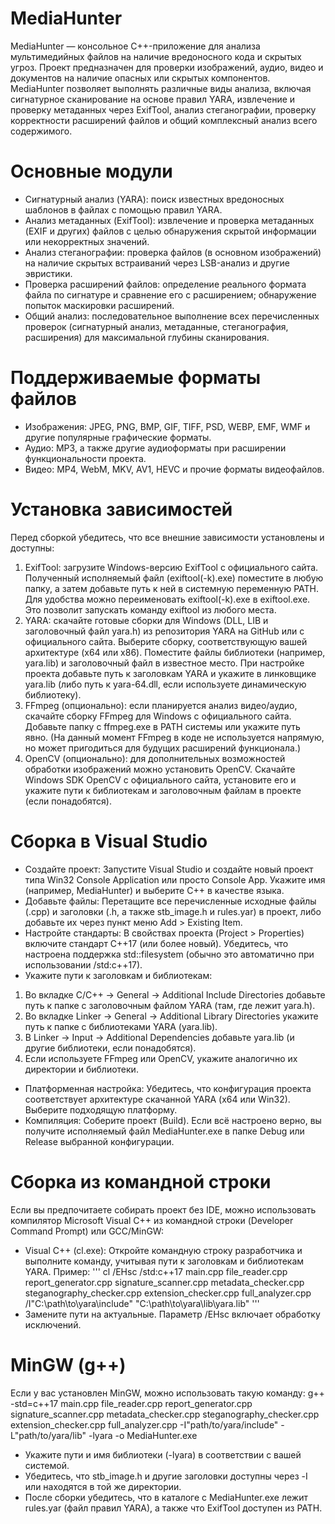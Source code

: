 # MediaHunter

MediaHunter — консольное C++-приложение для анализа мультимедийных файлов на наличие вредоносного кода и скрытых угроз. Проект предназначен для проверки изображений, аудио, видео и документов на наличие опасных или скрытых компонентов. MediaHunter позволяет выполнять различные виды анализа, включая сигнатурное сканирование на основе правил YARA, извлечение и проверку метаданных через ExifTool, анализ стеганографии, проверку корректности расширений файлов и общий комплексный анализ всего содержимого.

# Основные модули
- Сигнатурный анализ (YARA): поиск известных вредоносных шаблонов в файлах с помощью правил YARA.
- Анализ метаданных (ExifTool): извлечение и проверка метаданных (EXIF и других) файлов с целью обнаружения скрытой информации или некорректных значений.
- Анализ стеганографии: проверка файлов (в основном изображений) на наличие скрытых встраиваний через LSB-анализ и другие эвристики.
- Проверка расширений файлов: определение реального формата файла по сигнатуре и сравнение его с расширением; обнаружение попыток маскировки расширений.
- Общий анализ: последовательное выполнение всех перечисленных проверок (сигнатурный анализ, метаданные, стеганография, расширения) для максимальной глубины сканирования.

# Поддерживаемые форматы файлов
- Изображения: JPEG, PNG, BMP, GIF, TIFF, PSD, WEBP, EMF, WMF и другие популярные графические форматы.
- Аудио: MP3, а также другие аудиоформаты при расширении функциональности проекта.
- Видео: MP4, WebM, MKV, AV1, HEVC и прочие форматы видеофайлов.

# Установка зависимостей
Перед сборкой убедитесь, что все внешние зависимости установлены и доступны:
1) ExifTool: загрузите Windows-версию ExifTool с официального сайта. Полученный исполняемый файл (exiftool(-k).exe) поместите в любую папку, а затем добавьте путь к ней в системную переменную PATH. Для удобства можно переименовать exiftool(-k).exe в exiftool.exe. Это позволит запускать команду exiftool из любого места.
2) YARA: скачайте готовые сборки для Windows (DLL, LIB и заголовочный файл yara.h) из репозитория YARA на GitHub или с официального сайта. Выберите сборку, соответствующую вашей архитектуре (x64 или x86). Поместите файлы библиотеки (например, yara.lib) и заголовочный файл в известное место. При настройке проекта добавьте путь к заголовкам YARA и укажите в линковщике yara.lib (либо путь к yara-64.dll, если используете динамическую библиотеку).
3) FFmpeg (опционально): если планируется анализ видео/аудио, скачайте сборку FFmpeg для Windows с официального сайта. Добавьте папку с ffmpeg.exe в PATH системы или укажите путь явно. (На данный момент FFmpeg в коде не используется напрямую, но может пригодиться для будущих расширений функционала.)
4) OpenCV (опционально): для дополнительных возможностей обработки изображений можно установить OpenCV. Скачайте Windows SDK OpenCV с официального сайта, установите его и укажите пути к библиотекам и заголовочным файлам в проекте (если понадобятся).

# Сборка в Visual Studio
- Создайте проект: Запустите Visual Studio и создайте новый проект типа Win32 Console Application или просто Console App. Укажите имя (например, MediaHunter) и выберите C++ в качестве языка.
- Добавьте файлы: Перетащите все перечисленные исходные файлы (.cpp) и заголовки (.h, а также stb_image.h и rules.yar) в проект, либо добавьте их через пункт меню Add > Existing Item.
- Настройте стандарты: В свойствах проекта (Project > Properties) включите стандарт C++17 (или более новый). Убедитесь, что настроена поддержка std::filesystem (обычно это автоматично при использовании /std:c++17).
- Укажите пути к заголовкам и библиотекам:
1) Во вкладке C/C++ → General → Additional Include Directories добавьте путь к папке с заголовочным файлом YARA (там, где лежит yara.h).
2) Во вкладке Linker → General → Additional Library Directories укажите путь к папке с библиотеками YARA (yara.lib).
3) В Linker → Input → Additional Dependencies добавьте yara.lib (и другие библиотеки, если понадобятся).
4) Если используете FFmpeg или OpenCV, укажите аналогично их директории и библиотеки.
- Платформенная настройка: Убедитесь, что конфигурация проекта соответствует архитектуре скачанной YARA (x64 или Win32). Выберите подходящую платформу.
- Компиляция: Соберите проект (Build). Если всё настроено верно, вы получите исполняемый файл MediaHunter.exe в папке Debug или Release выбранной конфигурации.

# Сборка из командной строки
Если вы предпочитаете собирать проект без IDE, можно использовать компилятор Microsoft Visual C++ из командной строки (Developer Command Prompt) или GCC/MinGW:
- Visual C++ (cl.exe): Откройте командную строку разработчика и выполните команду, учитывая пути к заголовкам и библиотекам YARA. Пример:
'''
cl /EHsc /std:c++17 main.cpp file_reader.cpp report_generator.cpp signature_scanner.cpp metadata_checker.cpp steganography_checker.cpp extension_checker.cpp full_analyzer.cpp /I"C:\path\to\yara\include" "C:\path\to\yara\lib\yara.lib"
'''
- Замените пути на актуальные. Параметр /EHsc включает обработку исключений.
# MinGW (g++) 
Если у вас установлен MinGW, можно использовать такую команду:
g++ -std=c++17 main.cpp file_reader.cpp report_generator.cpp signature_scanner.cpp metadata_checker.cpp steganography_checker.cpp extension_checker.cpp full_analyzer.cpp -I"path/to/yara/include" -L"path/to/yara/lib" -lyara -o MediaHunter.exe
- Укажите пути и имя библиотеки (-lyara) в соответствии с вашей системой.
- Убедитесь, что stb_image.h и другие заголовки доступны через -I или находятся в той же директории.
- После сборки убедитесь, что в каталоге с MediaHunter.exe лежит rules.yar (файл правил YARA), а также что ExifTool доступен из PATH.
